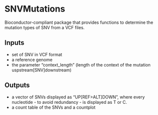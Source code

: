 # SNVMutations
Bioconductor-compliant package that provides functions to determine the mutation types of SNV from a VCF files.


## Inputs
- set of SNV in VCF format
- a reference genome
- the parameter “context_length” (length of the context of the mutation uspstream[SNV]downstream) 

## Outputs
-  a vector of SNVs displayed as “UP[REF>ALT]DOWN”, where every nucleotide - to avoid redundancy - is displayed as T or C.
-  a count table of the SNVs and a countplot

